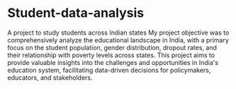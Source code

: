 # Student-data-analysis
A project to study students across Indian states 
My project objective was to comprehensively analyze the educational landscape in India, with a primary focus on the student population, gender distribution, dropout rates, and their relationship with poverty levels across states. This project aims to provide valuable insights into the challenges and opportunities in India's education system, facilitating data-driven decisions for policymakers, educators, and stakeholders.
